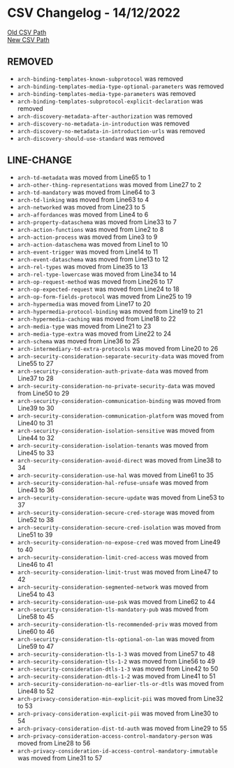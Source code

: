 
# CSV Changelog - 14/12/2022

[Old CSV Path](../../../../data/input_2022/Architecture/Results/dart_wot.csv)  
[New CSV Path](../../../../../wot-architecture/testing/manual.csv)


## REMOVED

- `arch-binding-templates-known-subprotocol` was removed
- `arch-binding-templates-media-type-optional-parameters` was removed
- `arch-binding-templates-media-type-parameters` was removed
- `arch-binding-templates-subprotocol-explicit-declaration` was removed
- `arch-discovery-metadata-after-authorization` was removed
- `arch-discovery-no-metadata-in-introduction` was removed
- `arch-discovery-no-metadata-in-introduction-urls` was removed
- `arch-discovery-should-use-standard` was removed


## LINE-CHANGE

- `arch-td-metadata` was moved from Line65 to 1
- `arch-other-thing-representations` was moved from Line27 to 2
- `arch-td-mandatory` was moved from Line64 to 3
- `arch-td-linking` was moved from Line63 to 4
- `arch-networked` was moved from Line23 to 5
- `arch-affordances` was moved from Line4 to 6
- `arch-property-dataschema` was moved from Line33 to 7
- `arch-action-functions` was moved from Line2 to 8
- `arch-action-process` was moved from Line3 to 9
- `arch-action-dataschema` was moved from Line1 to 10
- `arch-event-trigger` was moved from Line14 to 11
- `arch-event-dataschema` was moved from Line13 to 12
- `arch-rel-types` was moved from Line35 to 13
- `arch-rel-type-lowercase` was moved from Line34 to 14
- `arch-op-request-method` was moved from Line26 to 17
- `arch-op-expected-request` was moved from Line24 to 18
- `arch-op-form-fields-protocol` was moved from Line25 to 19
- `arch-hypermedia` was moved from Line17 to 20
- `arch-hypermedia-protocol-binding` was moved from Line19 to 21
- `arch-hypermedia-caching` was moved from Line18 to 22
- `arch-media-type` was moved from Line21 to 23
- `arch-media-type-extra` was moved from Line22 to 24
- `arch-schema` was moved from Line36 to 25
- `arch-intermediary-td-extra-protocols` was moved from Line20 to 26
- `arch-security-consideration-separate-security-data` was moved from Line55 to 27
- `arch-security-consideration-auth-private-data` was moved from Line37 to 28
- `arch-security-consideration-no-private-security-data` was moved from Line50 to 29
- `arch-security-consideration-communication-binding` was moved from Line39 to 30
- `arch-security-consideration-communication-platform` was moved from Line40 to 31
- `arch-security-consideration-isolation-sensitive` was moved from Line44 to 32
- `arch-security-consideration-isolation-tenants` was moved from Line45 to 33
- `arch-security-consideration-avoid-direct` was moved from Line38 to 34
- `arch-security-consideration-use-hal` was moved from Line61 to 35
- `arch-security-consideration-hal-refuse-unsafe` was moved from Line43 to 36
- `arch-security-consideration-secure-update` was moved from Line53 to 37
- `arch-security-consideration-secure-cred-storage` was moved from Line52 to 38
- `arch-security-consideration-secure-cred-isolation` was moved from Line51 to 39
- `arch-security-consideration-no-expose-cred` was moved from Line49 to 40
- `arch-security-consideration-limit-cred-access` was moved from Line46 to 41
- `arch-security-consideration-limit-trust` was moved from Line47 to 42
- `arch-security-consideration-segmented-network` was moved from Line54 to 43
- `arch-security-consideration-use-psk` was moved from Line62 to 44
- `arch-security-consideration-tls-mandatory-pub` was moved from Line58 to 45
- `arch-security-consideration-tls-recommended-priv` was moved from Line60 to 46
- `arch-security-consideration-tls-optional-on-lan` was moved from Line59 to 47
- `arch-security-consideration-tls-1-3` was moved from Line57 to 48
- `arch-security-consideration-tls-1-2` was moved from Line56 to 49
- `arch-security-consideration-dtls-1-3` was moved from Line42 to 50
- `arch-security-consideration-dtls-1-2` was moved from Line41 to 51
- `arch-security-consideration-no-earlier-tls-or-dtls` was moved from Line48 to 52
- `arch-privacy-consideration-min-explicit-pii` was moved from Line32 to 53
- `arch-privacy-consideration-explicit-pii` was moved from Line30 to 54
- `arch-privacy-consideration-dist-td-auth` was moved from Line29 to 55
- `arch-privacy-consideration-access-control-mandatory-person` was moved from Line28 to 56
- `arch-privacy-consideration-id-access-control-mandatory-immutable` was moved from Line31 to 57

